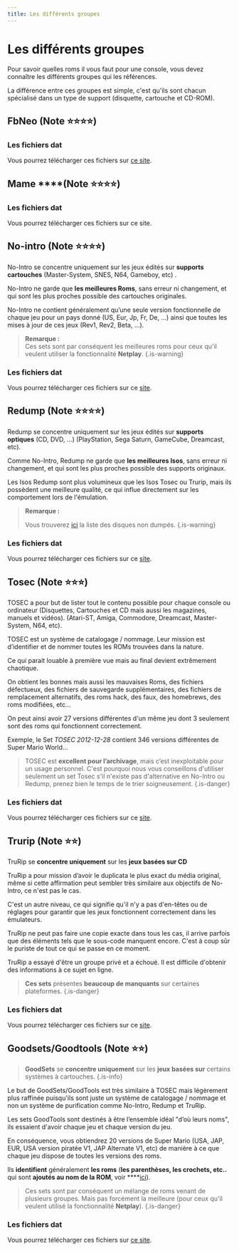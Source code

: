 ```yaml
---
title: Les différents groupes
---
```


# Les différents groupes

Pour savoir quelles roms il vous faut pour une console, vous devez connaître les différents groupes qui les références.

La différence entre ces groupes est simple, c'est qu'ils sont chacun spécialisé dans un type de support \(disquette, cartouche et CD-ROM\).

## FbNeo \(**Note** ⭐​⭐⭐⭐\)

### Les fichiers dat

Vous pourrez télécharger ces fichiers sur [ce site](https://github.com/libretro/FBNeo/tree/master/dats).

## Mame ****\(**Note** ⭐​⭐⭐⭐\)

### Les fichiers dat

Vous pourrez télécharger ces fichiers sur ce site.

## No-intro \(**Note** ⭐​⭐⭐⭐\)**​**

No-Intro se concentre uniquement sur les jeux édités sur **supports cartouches** \(Master-System, SNES, N64, Gameboy, etc\) .

No-Intro ne garde que **les meilleures Roms**, sans erreur ni changement, et qui sont les plus proches possible des cartouches originales.

No-Intro ne contient généralement qu’une seule version fonctionnelle de chaque jeu pour un pays donné \(US, Eur, Jp, Fr, De, ...\) ainsi que toutes les mises à jour de ces jeux \(Rev1, Rev2, Beta, ...\).


>**Remarque :**  
>Ces sets sont par conséquent les meilleures roms pour ceux qu'il veulent utiliser la fonctionnalité **Netplay**.
{.is-warning}

### Les fichiers dat

Vous pourrez télécharger ces fichiers sur ce [site](https://datomatic.no-intro.org/?page=download).

## Redump \(**Note** ⭐​⭐⭐⭐\)

Redump se concentre uniquement sur les jeux édités sur **supports optiques** \(CD, DVD, ...\) \(PlayStation, Sega Saturn, GameCube, Dreamcast, etc\).

Comme No-Intro, Redump ne garde que **les meilleures Isos**, sans erreur ni changement, et qui sont les plus proches possible des supports originaux.

Les Isos Redump sont plus volumineux que les Isos Tosec ou Trurip, mais ils possèdent une meilleure qualité, ce qui influe directement sur les comportement lors de l'émulation.


>**Remarque :**
>
>Vous trouverez [ici](http://wiki.redump.org/index.php?title=Discs_not_yet_dumped) la liste des disques non dumpés.
{.is-warning}

### Les fichiers dat

Vous pourrez télécharger ces fichiers sur ce [site](http://redump.org/downloads/).

## Tosec \(**Note** ⭐​⭐⭐\)

TOSEC a pour but de lister tout le contenu possible pour chaque console ou ordinateur \(Disquettes, Cartouches et CD mais aussi les magazines, manuels et vidéos\). \(Atari-ST, Amiga, Commodore, Dreamcast, Master-System, N64, etc\). 

TOSEC est un système de catalogage / nommage. Leur mission est d’identifier et de nommer toutes les ROMs trouvées dans la nature.

Ce qui parait louable à première vue mais au final devient extrêmement chaotique. 

On obtient les bonnes mais aussi les mauvaises Roms, des fichiers défectueux, des fichiers de sauvegarde supplémentaires, des fichiers de remplacement alternatifs, des roms hack, des faux, des homebrews, des roms modifiées,  etc... 

On peut ainsi avoir 27 versions différentes d'un même jeu dont 3 seulement sont des roms qui fonctionnent correctement.

Exemple, le Set _TOSEC 2012-12-28_ contient 346 versions différentes de Super Mario World...


>TOSEC est **excellent pour l’archivage**, mais c’est inexploitable pour un usage personnel. C'est pourquoi nous vous conseillons d'utiliser seulement un set Tosec s'il n'existe pas d'alternative en No-Intro ou Redump, prenez bien le temps de le trier soigneusement.
{.is-danger}

### Les fichiers dat

Vous pourrez télécharger ces fichiers sur ce [site](https://www.tosecdev.org/).

## Trurip \(**Note** ⭐​⭐\)

TruRip se **concentre uniquement** sur les **jeux basées sur CD**

TruRip a pour mission d’avoir le duplicata le plus exact du média original, même si cette affirmation peut sembler très similaire aux objectifs de No-Intro, ce n'est pas le cas.

C'est un autre niveau, ce qui signifie qu'il n'y a pas d'en-têtes ou de réglages pour garantir que les jeux fonctionnent correctement dans les émulateurs. 

TruRip ne peut pas faire une copie exacte dans tous les cas, il arrive parfois que des éléments tels que le sous-code manquent encore. C'est à coup sûr le puriste de tout ce qui se passe en ce moment.

TruRip a essayé d'être un groupe privé et a échoué. Il est difficile d'obtenir des informations à ce sujet en ligne.


>**Ces sets** présentes **beaucoup de manquants** sur certaines plateformes.
{.is-danger}

### Les fichiers dat

Vous pourrez télécharger ces fichiers sur ce [site](http://database.trurip.org/).

## Goodsets/Goodtools \(**Note** ⭐⭐\)


>**GoodSets** se **concentre uniquement** sur les **jeux basées sur** certains systèmes à cartouches.
{.is-info}

Le but de GoodSets/GoodTools est très similaire à TOSEC mais légèrement plus raffinée puisqu'ils sont juste un système de catalogage / nommage et non un système de purification comme No-Intro, Redump et TruRip.

Les sets GoodTools sont destinés à être l’ensemble idéal "d’où leurs noms", ils essaient d'avoir chaque jeu et chaque version du jeu.

En conséquence, vous obtiendrez 20 versions de Super Mario \(USA, JAP, EUR, USA version piratée V1, JAP Alternate V1, etc\) de manière à ce que chaque jeu dispose de toutes les versions des roms.

Ils **identifient** généralement **les roms** \(**les parenthèses, les crochets, etc..** qui sont **ajoutés au nom de la ROM**, voir ****[ici](/v/francais/tutoriels/jeux/generalite/tags-utilises-dans-les-noms-des-roms)\).


>Ces sets sont par conséquent un mélange de roms venant de plusieurs groupes. Mais pas forcément la meilleure \(pour ceux qu'il veulent utilisé la fonctionnalité **Netplay**\).
{.is-danger}

### Les fichiers dat

Vous pourrez télécharger ces fichiers sur [ce site](https://cowering.blogspot.com/).

